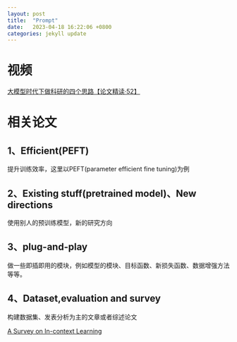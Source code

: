 ```yaml
---
layout: post
title:  "Prompt"
date:   2023-04-18 16:22:06 +0800
categories: jekyll update
---
```


# 视频
[大模型时代下做科研的四个思路【论文精读·52】][1]
# 相关论文
## 1、Efficient(PEFT) 

提升训练效率，这里以PEFT(parameter efficient fine tuning)为例

## 2、Existing stuff(pretrained model)、New directions

使用别人的预训练模型，新的研究方向

## 3、plug-and-play

做一些即插即用的模块，例如模型的模块、目标函数、新损失函数、数据增强方法等等。

## 4、Dataset,evaluation and survey

构建数据集、发表分析为主的文章或者综述论文

[A Survey on In-context Learning][2]


[1]: https://www.bilibili.com/video/BV1oX4y1d7X6/?spm_id_from=333.337.search-card.all.click&vd_source=7588b2836cfbf411c723471d9742c054        "大模型时代下做科研的四个思路【论文精读·52】" 
[2]: https://arxiv.org/abs/2301.00234  "A Survey on In-context Learning" 
